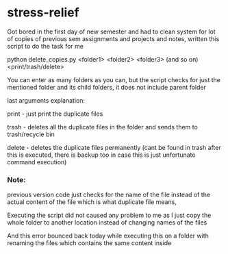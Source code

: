 # stress-relief
Got bored in the first day of new semester and had to clean system for lot of copies of previous sem assignments and projects and notes, written this script to do the task for me


python delete_copies.py \<folder1> \<folder2> \<folder3> (and so on) \<print/trash/delete>

You can enter as many folders as you can, but the script checks for just the mentioned folder and its child folders, it does not include parent folder

last arguments explanation:

  print - just print the duplicate files

  trash - deletes all the duplicate files in the folder and sends them to trash/recycle bin
  
  delete - deletes the duplicate files permanently (cant be found in trash after this is executed, there is backup too in case this is just unfortunate command execution)


### Note:
previous version code just checks for the name of the file instead of the actual content of the file which is what duplicate file means, 

Executing the script did not caused any problem to me as I just copy the whole folder to another location instead of changing names of the files

And this error bounced back today while executing this on a folder with renaming the files which contains the same content inside 

